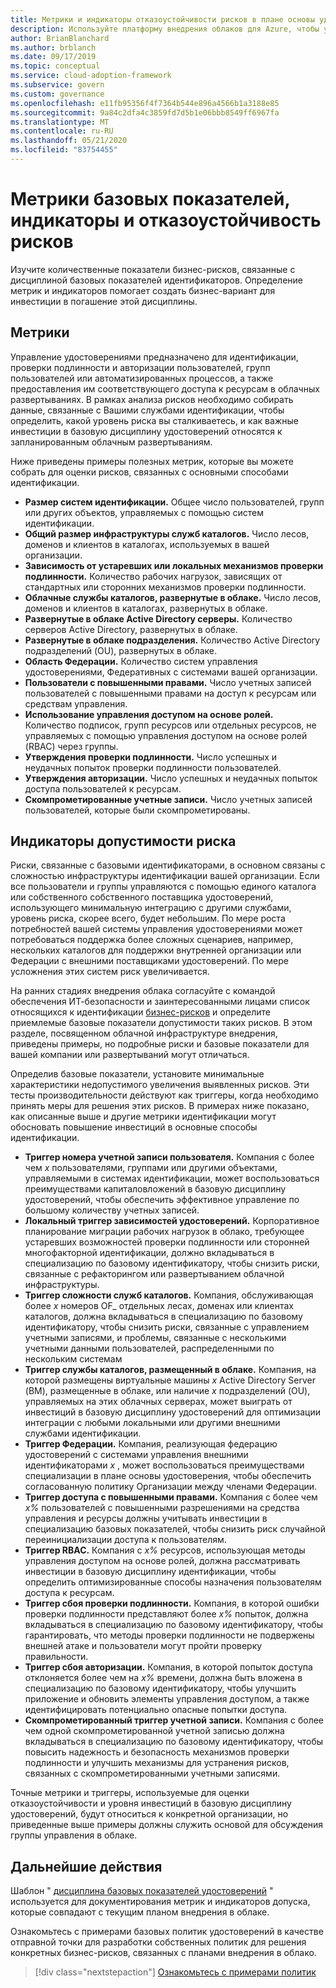 ```yaml
---
title: Метрики и индикаторы отказоустойчивости рисков в плане основы удостоверения.
description: Используйте платформу внедрения облаков для Azure, чтобы узнать, как количественно допуски рисков бизнеса, связанных с дисциплиной базовых показателей.
author: BrianBlanchard
ms.author: brblanch
ms.date: 09/17/2019
ms.topic: conceptual
ms.service: cloud-adoption-framework
ms.subservice: govern
ms.custom: governance
ms.openlocfilehash: e11fb95356f4f7364b544e896a4566b1a3188e85
ms.sourcegitcommit: 9a84c2dfa4c3859fd7d5b1e06bbb8549ff6967fa
ms.translationtype: MT
ms.contentlocale: ru-RU
ms.lasthandoff: 05/21/2020
ms.locfileid: "83754455"
---
```

# <a name="identity-baseline-metrics-indicators-and-risk-tolerance"></a>Метрики базовых показателей, индикаторы и отказоустойчивость рисков

Изучите количественные показатели бизнес-рисков, связанные с дисциплиной базовых показателей идентификаторов. Определение метрик и индикаторов помогает создать бизнес-вариант для инвестиции в погашение этой дисциплины.

## <a name="metrics"></a>Метрики

Управление удостоверениями предназначено для идентификации, проверки подлинности и авторизации пользователей, групп пользователей или автоматизированных процессов, а также предоставления им соответствующего доступа к ресурсам в облачных развертываниях. В рамках анализа рисков необходимо собирать данные, связанные с Вашими службами идентификации, чтобы определить, какой уровень риска вы сталкиваетесь, и как важные инвестиции в базовую дисциплину удостоверений относятся к запланированным облачным развертываниям.

Ниже приведены примеры полезных метрик, которые вы можете собрать для оценки рисков, связанных с основными способами идентификации.

- **Размер систем идентификации.** Общее число пользователей, групп или других объектов, управляемых с помощью систем идентификации.
- **Общий размер инфраструктуры служб каталогов.** Число лесов, доменов и клиентов в каталогах, используемых в вашей организации.
- **Зависимость от устаревших или локальных механизмов проверки подлинности.** Количество рабочих нагрузок, зависящих от стандартных или сторонних механизмов проверки подлинности.
- **Облачные службы каталогов, развернутые в облаке.** Число лесов, доменов и клиентов в каталогах, развернутых в облаке.
- **Развернутые в облаке Active Directory серверы.** Количество серверов Active Directory, развернутых в облаке.
- **Развернутые в облаке подразделения.** Количество Active Directory подразделений (OU), развернутых в облаке.
- **Область Федерации.** Количество систем управления удостоверениями, Федеративных с системами вашей организации.
- **Пользователи с повышенными правами.** Число учетных записей пользователей с повышенными правами на доступ к ресурсам или средствам управления.
- **Использование управления доступом на основе ролей.** Количество подписок, групп ресурсов или отдельных ресурсов, не управляемых с помощью управления доступом на основе ролей (RBAC) через группы.
- **Утверждения проверки подлинности.** Число успешных и неудачных попыток проверки подлинности пользователей.
- **Утверждения авторизации.** Число успешных и неудачных попыток доступа пользователей к ресурсам.
- **Скомпрометированные учетные записи.** Число учетных записей пользователей, которые были скомпрометированы.

## <a name="risk-tolerance-indicators"></a>Индикаторы допустимости риска

Риски, связанные с базовыми идентификаторами, в основном связаны с сложностью инфраструктуры идентификации вашей организации. Если все пользователи и группы управляются с помощью единого каталога или собственного собственного поставщика удостоверений, использующего минимальную интеграцию с другими службами, уровень риска, скорее всего, будет небольшим. По мере роста потребностей вашей системы управления удостоверениями может потребоваться поддержка более сложных сценариев, например, нескольких каталогов для поддержки внутренней организации или Федерации с внешними поставщиками удостоверений. По мере усложнения этих систем риск увеличивается.

На ранних стадиях внедрения облака согласуйте с командой обеспечения ИТ-безопасности и заинтересованными лицами список относящихся к идентификации [бизнес-рисков](./business-risks.md) и определите приемлемые базовые показатели допустимости таких рисков. В этом разделе, посвященном облачной инфраструктуре внедрения, приведены примеры, но подробные риски и базовые показатели для вашей компании или развертываний могут отличаться.

Определив базовые показатели, установите минимальные характеристики недопустимого увеличения выявленных рисков. Эти тесты производительности действуют как триггеры, когда необходимо принять меры для решения этих рисков. В примерах ниже показано, как описанные выше и другие метрики идентификации могут обосновать повышение инвестиций в основные способы идентификации.

- **Триггер номера учетной записи пользователя.** Компания с более чем _x_ пользователями, группами или другими объектами, управляемыми в системах идентификации, может воспользоваться преимуществами капиталовложений в базовую дисциплину удостоверений, чтобы обеспечить эффективное управление по большому количеству учетных записей.
- **Локальный триггер зависимостей удостоверений.** Корпоративное планирование миграции рабочих нагрузок в облако, требующее устаревших возможностей проверки подлинности или сторонней многофакторной идентификации, должно вкладываться в специализацию по базовому идентификатору, чтобы снизить риски, связанные с рефакторингом или развертыванием облачной инфраструктуры.
- **Триггер сложности служб каталогов.** Компания, обслуживающая более _x_ номеров OF_ отдельных лесах, доменах или клиентах каталогов, должна вкладываться в специализацию по базовому идентификатору, чтобы снизить риски, связанные с управлением учетными записями, и проблемы, связанные с несколькими учетными данными пользователей, распределенными по нескольким системам
- **Триггер службы каталогов, размещенный в облаке.** Компания, на которой размещены виртуальные машины _x_ Active Directory Server (ВМ), размещенные в облаке, или наличие _x_ подразделений (OU), управляемых на этих облачных серверах, может выиграть от инвестиций в базовую дисциплину удостоверений для оптимизации интеграции с любыми локальными или другими внешними службами идентификации.
- **Триггер Федерации.** Компания, реализующая федерацию удостоверений с системами управления внешними идентификаторами _x_ , может воспользоваться преимуществами специализации в плане основы удостоверения, чтобы обеспечить согласованную политику Организации между членами Федерации.
- **Триггер доступа с повышенными правами.** Компания с более чем _x%_ пользователей с повышенными разрешениями на средства управления и ресурсы должны учитывать инвестиции в специализацию базовых показателей, чтобы снизить риск случайной переинициализации доступа к пользователям.
- **Триггер RBAC.** Компания с _x%_ ресурсов, использующая методы управления доступом на основе ролей, должна рассматривать инвестиции в базовую дисциплину идентификации, чтобы определить оптимизированные способы назначения пользователям доступа к ресурсам.
- **Триггер сбоя проверки подлинности.** Компания, в которой ошибки проверки подлинности представляют более _x%_ попыток, должна вкладываться в специализацию по базовому идентификатору, чтобы гарантировать, что методы проверки подлинности не подвержены внешней атаке и пользователи могут пройти проверку правильности.
- **Триггер сбоя авторизации.** Компания, в которой попыток доступа отклоняется более чем на _x%_ времени, должна быть вложена в специализацию по базовому идентификатору, чтобы улучшить приложение и обновить элементы управления доступом, а также идентифицировать потенциально опасные попытки доступа.
- **Скомпрометированный триггер учетной записи.** Компания с более чем одной скомпрометированной учетной записью должна вкладываться в специализацию по базовому идентификатору, чтобы повысить надежность и безопасность механизмов проверки подлинности и улучшить механизмы для устранения рисков, связанных с скомпрометированными учетными записями.

Точные метрики и триггеры, используемые для оценки отказоустойчивости и уровня инвестиций в базовую дисциплину удостоверений, будут относиться к конкретной организации, но приведенные выше примеры должны служить основой для обсуждения группы управления в облаке.

## <a name="next-steps"></a>Дальнейшие действия

Шаблон " [дисциплина базовых показателей удостоверений](./template.md) " используется для документирования метрик и индикаторов допуска, которые совпадают с текущим планом внедрения в облаке.

Ознакомьтесь с примерами базовых политик удостоверений в качестве отправной точки для разработки собственных политик для решения конкретных бизнес-рисков, связанных с планами внедрения в облако.

> [!div class="nextstepaction"]
> [Ознакомьтесь с примерами политик](./policy-statements.md)
